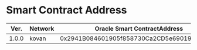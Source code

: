# Smart Contract Address

| Ver.  |Network| Oracle Smart ContractAddress               |
| ----- | ----- | ------------------------------------------ |
| 1.0.0 | kovan | 0x2941B084601905f858730Ca2CD5e690191d10336 |